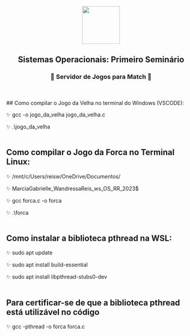 <div align="center">
<img src= "https://user-images.githubusercontent.com/94376190/230129990-71a2933a-c49e-4117-97ca-30a3271d2a4e.png" width = "100px"
/>
</div>
<h2 align="center"> Sistemas Operacionais: Primeiro Seminário 
</h2>
<h3 align="center"> 👾 Servidor de Jogos para Match 👾</h3>
<br></br>
## Como compilar o Jogo da Velha no terminal do Windows (VSCODE):

✨ gcc -o jogo_da_velha jogo_da_velha.c

✨ .\jogo_da_velha
<br></br>
## Como compilar o Jogo da Forca no Terminal Linux:

✨ /mnt/c/Users/reisw/OneDrive/Documentos/

✨ MarciaGabrielle_WandressaReis_ws_OS_RR_2023$

✨ gcc forca.c -o forca

✨ .\forca
<br></br>
## Como instalar a biblioteca pthread na WSL:

✨ sudo apt update

✨ sudo apt install build-essential

✨ sudo apt install libpthread-stubs0-dev
<br></br>
## Para certificar-se de que a biblioteca pthread está utilizável no código

✨ gcc -pthread -o forca forca.c
